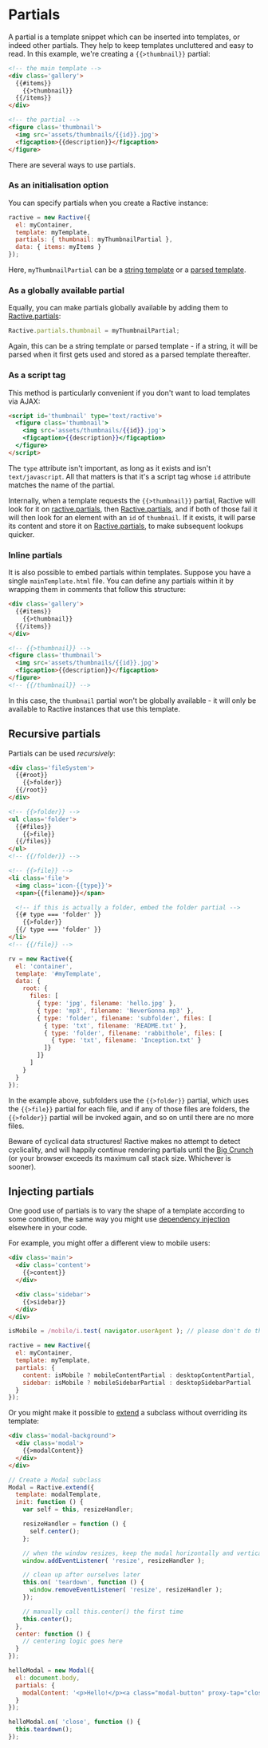 # Partials

A partial is a template snippet which can be inserted into templates, or indeed other partials. They help to keep templates uncluttered and easy to read. In this example, we're creating a `{{>thumbnail}}` partial:

```html
<!-- the main template -->
<div class='gallery'>
  {{#items}}
    {{>thumbnail}}
  {{/items}}
</div>
```

```html
<!-- the partial -->
<figure class='thumbnail'>
  <img src='assets/thumbnails/{{id}}.jpg'>
  <figcaption>{{description}}</figcaption>
</figure>
```

There are several ways to use partials.


### As an initialisation option

You can specify partials when you create a Ractive instance:

```js
ractive = new Ractive({
  el: myContainer,
  template: myTemplate,
  partials: { thumbnail: myThumbnailPartial },
  data: { items: myItems }
});
```

Here, `myThumbnailPartial` can be a [string template](templates.md) or a [parsed template](preparsing.md).


### As a globally available partial

Equally, you can make partials globally available by adding them to [Ractive.partials](ractive-partials-global.md):

```js
Ractive.partials.thumbnail = myThumbnailPartial;
```

Again, this can be a string template or parsed template - if a string, it will be parsed when it first gets used and stored as a parsed template thereafter.


### As a script tag

This method is particularly convenient if you don't want to load templates via AJAX:

```html
<script id='thumbnail' type='text/ractive'>
  <figure class='thumbnail'>
    <img src='assets/thumbnails/{{id}}.jpg'>
    <figcaption>{{description}}</figcaption>
  </figure>
</script>
```

The `type` attribute isn't important, as long as it exists and isn't `text/javascript`. All that matters is that it's a script tag whose `id` attribute matches the name of the partial.

Internally, when a template requests the `{{>thumbnail}}` partial, Ractive will look for it on [ractive.partials](ractive-partials-instance.md), then [Ractive.partials](ractive-partials-global), and if both of those fail it will then look for an element with an `id` of `thumbnail`. If it exists, it will parse its content and store it on [Ractive.partials](ractive-partials-global.md), to make subsequent lookups quicker.



### Inline partials

It is also possible to embed partials within templates. Suppose you have a single `mainTemplate.html` file. You can define any partials within it by wrapping them in comments that follow this structure:

```html
<div class='gallery'>
  {{#items}}
    {{>thumbnail}}
  {{/items}}
</div>

<!-- {{>thumbnail}} -->
<figure class='thumbnail'>
  <img src='assets/thumbnails/{{id}}.jpg'>
  <figcaption>{{description}}</figcaption>
</figure>
<!-- {{/thumbnail}} -->
```

In this case, the `thumbnail` partial won't be globally available - it will only be available to Ractive instances that use this template.


## Recursive partials

Partials can be used *recursively*:

```html
<div class='fileSystem'>
  {{#root}}
    {{>folder}}
  {{/root}}
</div>

<!-- {{>folder}} -->
<ul class='folder'>
  {{#files}}
    {{>file}}
  {{/files}}
</ul>
<!-- {{/folder}} -->

<!-- {{>file}} -->
<li class='file'>
  <img class='icon-{{type}}'>
  <span>{{filename}}</span>

  <!-- if this is actually a folder, embed the folder partial -->
  {{# type === 'folder' }}
    {{>folder}}
  {{/ type === 'folder' }}
</li>
<!-- {{/file}} -->
```

```js
rv = new Ractive({
  el: 'container',
  template: '#myTemplate',
  data: {
    root: {
      files: [
        { type: 'jpg', filename: 'hello.jpg' },
        { type: 'mp3', filename: 'NeverGonna.mp3' },
        { type: 'folder', filename: 'subfolder', files: [
          { type: 'txt', filename: 'README.txt' },
          { type: 'folder', filename: 'rabbithole', files: [
            { type: 'txt', filename: 'Inception.txt' }
          ]}
        ]}
      ]
    }
  }
});
```

In the example above, subfolders use the `{{>folder}}` partial, which uses the `{{>file}}` partial for each file, and if any of those files are folders, the `{{>folder}}` partial will be invoked again, and so on until there are no more files.

Beware of cyclical data structures! Ractive makes no attempt to detect cyclicality, and will happily continue rendering partials until the [Big Crunch](http://en.wikipedia.org/wiki/Big_Crunch) (or your browser exceeds its maximum call stack size. Whichever is sooner).


## Injecting partials

One good use of partials is to vary the shape of a template according to some condition, the same way you might use [dependency injection](http://en.wikipedia.org/wiki/Dependency_injection) elsewhere in your code.

For example, you might offer a different view to mobile users:

```html
<div class='main'>
  <div class='content'>
    {{>content}}
  </div>

  <div class='sidebar'>
    {{>sidebar}}
  </div>
</div>
```

```js
isMobile = /mobile/i.test( navigator.userAgent ); // please don't do this in real life!

ractive = new Ractive({
  el: myContainer,
  template: myTemplate,
  partials: {
    content: isMobile ? mobileContentPartial : desktopContentPartial,
    sidebar: isMobile ? mobileSidebarPartial : desktopSidebarPartial
  }
});
```

Or you might make it possible to [extend](ractive-extend.md) a subclass without overriding its template:

```html
<div class='modal-background'>
  <div class='modal'>
    {{>modalContent}}
  </div>
</div>
```

```js
// Create a Modal subclass
Modal = Ractive.extend({
  template: modalTemplate,
  init: function () {
    var self = this, resizeHandler;

    resizeHandler = function () {
      self.center();
    };

    // when the window resizes, keep the modal horizontally and vertically centred
    window.addEventListener( 'resize', resizeHandler );

    // clean up after ourselves later
    this.on( 'teardown', function () {
      window.removeEventListener( 'resize', resizeHandler );
    });

    // manually call this.center() the first time
    this.center();
  },
  center: function () {
    // centering logic goes here
  }
});

helloModal = new Modal({
  el: document.body,
  partials: {
    modalContent: '<p>Hello!</p><a class="modal-button" proxy-tap="close">Close</a>'
  }
});

helloModal.on( 'close', function () {
  this.teardown();
});
```
